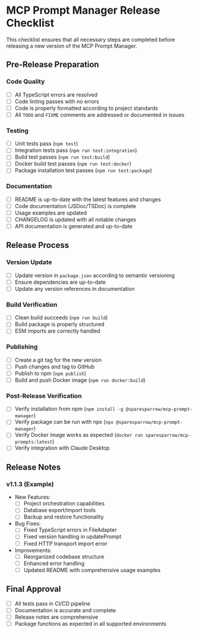 # MCP Prompt Manager Release Checklist

This checklist ensures that all necessary steps are completed before releasing a new version of the MCP Prompt Manager.

## Pre-Release Preparation

### Code Quality
- [ ] All TypeScript errors are resolved
- [ ] Code linting passes with no errors
- [ ] Code is properly formatted according to project standards
- [ ] All `TODO` and `FIXME` comments are addressed or documented in issues

### Testing
- [ ] Unit tests pass (`npm test`)
- [ ] Integration tests pass (`npm run test:integration`)
- [ ] Build test passes (`npm run test:build`)
- [ ] Docker build test passes (`npm run test:docker`)
- [ ] Package installation test passes (`npm run test:package`)

### Documentation
- [ ] README is up-to-date with the latest features and changes
- [ ] Code documentation (JSDoc/TSDoc) is complete
- [ ] Usage examples are updated
- [ ] CHANGELOG is updated with all notable changes
- [ ] API documentation is generated and up-to-date

## Release Process

### Version Update
- [ ] Update version in `package.json` according to semantic versioning
- [ ] Ensure dependencies are up-to-date
- [ ] Update any version references in documentation

### Build Verification
- [ ] Clean build succeeds (`npm run build`)
- [ ] Build package is properly structured
- [ ] ESM imports are correctly handled

### Publishing
- [ ] Create a git tag for the new version
- [ ] Push changes and tag to GitHub
- [ ] Publish to npm (`npm publish`)
- [ ] Build and push Docker image (`npm run docker:build`)

### Post-Release Verification
- [ ] Verify installation from npm (`npm install -g @sparesparrow/mcp-prompt-manager`)
- [ ] Verify package can be run with npx (`npx @sparesparrow/mcp-prompt-manager`)
- [ ] Verify Docker image works as expected (`docker run sparesparrow/mcp-prompts:latest`)
- [ ] Verify integration with Claude Desktop

## Release Notes

### v1.1.3 (Example)
- New Features:
  - [ ] Project orchestration capabilities
  - [ ] Database export/import tools
  - [ ] Backup and restore functionality

- Bug Fixes:
  - [ ] Fixed TypeScript errors in FileAdapter
  - [ ] Fixed version handling in updatePrompt
  - [ ] Fixed HTTP transport import error

- Improvements:
  - [ ] Reorganized codebase structure
  - [ ] Enhanced error handling
  - [ ] Updated README with comprehensive usage examples

## Final Approval

- [ ] All tests pass in CI/CD pipeline
- [ ] Documentation is accurate and complete
- [ ] Release notes are comprehensive
- [ ] Package functions as expected in all supported environments 